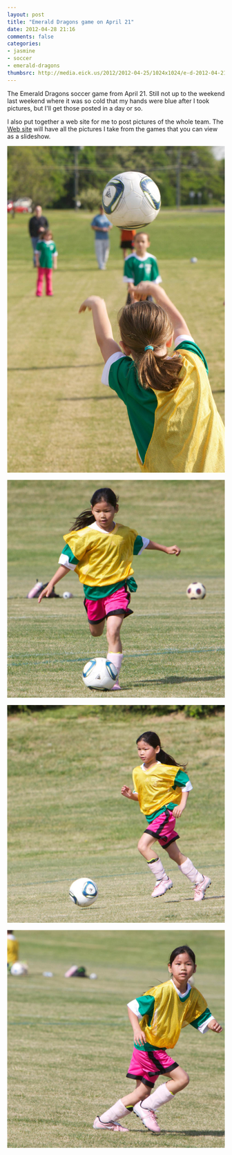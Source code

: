 ```yaml
---
layout: post
title: "Emerald Dragons game on April 21"
date: 2012-04-28 21:16
comments: false
categories: 
- jasmine
- soccer
- emerald-dragons
thumbsrc: http://media.eick.us/2012/2012-04-25/1024x1024/e-d-2012-04-21-18.jpg
---
```

The Emerald Dragons soccer game from April 21.  Still not up to the weekend last weekend where it was so cold that my hands were blue after I took pictures, but I'll get those posted in a day or so.
 
I also put together a web site for me to post pictures of the whole team.  The [Web site](http://emerald-dragons.net) will have all the pictures I take from the games that you can view as a slideshow.

![throw in](/assets/images/2012/2012-04-25/e-d-2012-04-21-33.jpg)

![Jasmine](/assets/images/2012/2012-04-25/e-d-2012-04-21-18.jpg)

![Jasmine runs upfield](/assets/images/2012/2012-04-25/e-d-2012-04-21-11.jpg)

![Jasmine anticipates the pass](/assets/images/2012/2012-04-25/e-d-2012-04-21-5.jpg)

